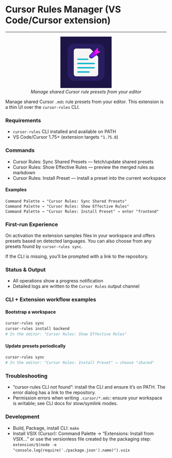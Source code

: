 # Cursor Rules Manager (VS Code/Cursor extension)

---

<p align="center">
  <img src="assets/icon.png" alt="Cursor Rules Manager" width="160" height="160" />
  <br/>
  <em>Manage shared Cursor rule presets from your editor</em>
  <br/>
</p>

Manage shared Cursor `.mdc` rule presets from your editor. This extension is a thin UI over the `cursor-rules` CLI.

### Requirements

- `cursor-rules` CLI installed and available on PATH
- VS Code/Cursor 1.75+ (extension targets `^1.75.0`)

### Commands

- Cursor Rules: Sync Shared Presets — fetch/update shared presets
- Cursor Rules: Show Effective Rules — preview the merged rules as markdown
- Cursor Rules: Install Preset — install a preset into the current workspace

#### Examples

```text
Command Palette → "Cursor Rules: Sync Shared Presets"
Command Palette → "Cursor Rules: Show Effective Rules"
Command Palette → "Cursor Rules: Install Preset" → enter "frontend"
```

### First‑run Experience

On activation the extension samples files in your workspace and offers presets based on detected languages. You can also choose from any presets found by `cursor-rules sync`.

If the CLI is missing, you’ll be prompted with a link to the repository.

### Status & Output

- All operations show a progress notification
- Detailed logs are written to the `Cursor Rules` output channel

### CLI + Extension workflow examples

#### Bootstrap a workspace
```bash
cursor-rules sync
cursor-rules install backend
# In the editor: "Cursor Rules: Show Effective Rules"
```

#### Update presets periodically
```bash
cursor-rules sync
# In the editor: "Cursor Rules: Install Preset" → choose "shared"
```

### Troubleshooting

- “cursor-rules CLI not found”: install the CLI and ensure it’s on PATH. The error dialog has a link to the repository.
- Permission errors when writing `.cursor/*.mdc`: ensure your workspace is writable; see CLI docs for stow/symlink modes.

### Development

- Build, Package, install CLI: `make`
- Install VSIX (Cursor): Command Palette → “Extensions: Install from VSIX…” or use the versionless file created by the packaging step: `extension/$(node -e "console.log(require('./package.json').name)").vsix`


